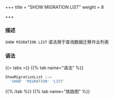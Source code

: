 +++
title = "SHOW MIGRATION LIST"
weight = 8

+++

### 描述

`SHOW MIGRATION LIST` 语法用于查询数据迁移作业列表

### 语法

{{< tabs >}}
{{% tab name="语法" %}}
```sql
ShowMigrationList ::=
  'SHOW' 'MIGRATION' 'LIST'
```
{{% /tab %}}
{{% tab name="铁路图" %}}
<iframe frameborder="0" name="diagram" id="diagram" width="100%" height="100%"></iframe>
{{% /tab %}}
{{< /tabs >}}

### 返回值说明

| 列             | 说明                        |
|----------------|----------------------------|
| id             | 数据迁移作业ID               |
| tables         | 迁移表                      |
| job_item_count | 数据迁移作业分片数量          |
| active         | 数据迁移作业状态              |
| create_time    | 数据迁移作业创建时间          |
| stop_time      | 数据迁移作业停止时间          |

### 示例

- 查询数据迁移作业列表

```sql
SHOW MIGRATION LIST;
```

```sql
mysql> SHOW MIGRATION LIST;
+---------------------------------------+---------+----------------+--------+---------------------+---------------------+
| id                                    | tables  | job_item_count | active | create_time         | stop_time           |
+---------------------------------------+---------+----------------+--------+---------------------+---------------------+
| j01013a38b0184e07c864627b5bb05da09ee0 | t_order | 1              | false  | 2022-10-31 18:18:24 | 2022-10-31 18:18:31 |
+---------------------------------------+---------+----------------+--------+---------------------+---------------------+
1 row in set (0.28 sec)
```

### 保留字

`SHOW`、`MIGRATION`、`LIST`

### 相关链接

- [保留字](/cn/reference/distsql/syntax/reserved-word/)